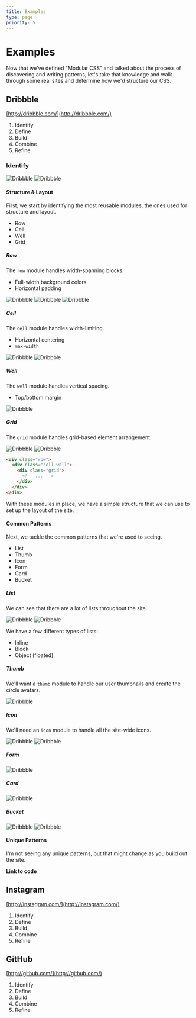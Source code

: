 ```yaml
---
title: Examples
type: page
priority: 5
---
```


Examples
========

Now that we've defined "Modular CSS" and talked about the process of discovering and writing patterns, let's take that knowledge and walk through some real sites and determine how we'd structure our CSS.

Dribbble
--------
[http://dribbble.com/](http://dribbble.com/)

1. Identify
2. Define
3. Build
4. Combine
5. Refine

### Identify

![Dribbble](example-dribbble.png)
![Dribbble](example-dribbble-bottom.png)

#### Structure & Layout

First, we start by identifying the most reusable modules, the ones used for structure and layout.

- Row
- Cell
- Well
- Grid

##### Row

The `row` module handles width-spanning blocks.

- Full-width background colors
- Horizontal padding

![Dribbble](example-dribbble-row-01.png)
![Dribbble](example-dribbble-row-02.png)
![Dribbble](example-dribbble-row-03.png)

##### Cell

The `cell` module handles width-limiting.

- Horizontal centering
- `max-width`

![Dribbble](example-dribbble-cell-01.png)
![Dribbble](example-dribbble-cell-02.png)

##### Well

The `well` module handles vertical spacing.

- Top/bottom margin

![Dribbble](example-dribbble-well.png)

##### Grid

The `grid` module handles grid-based element arrangement.

![Dribbble](example-dribbble-grid-01.png)
![Dribbble](example-dribbble-grid-02.png)

```html
<div class="row">
  <div class="cell well">
    <div class="grid">
      <!-- ... -->
    </div>
  </div>
</div>
```

With these modules in place, we have a simple structure that we can use to set up the layout of the site.

#### Common Patterns

Next, we tackle the common patterns that we're used to seeing.

- List
- Thumb
- Icon
- Form
- Card
- Bucket

##### List

We can see that there are a lot of lists throughout the site.

![Dribbble](example-dribbble-list-01.png)
![Dribbble](example-dribbble-list-02.png)

We have a few different types of lists:

- Inline
- Block
- Object (floated)

##### Thumb

We'll want a `thumb` module to handle our user thumbnails and create the circle avatars.

![Dribbble](example-dribbble-thumb.png)

##### Icon

We'll need an `icon` module to handle all the site-wide icons.

![Dribbble](example-dribbble-icon-01.png)
![Dribbble](example-dribbble-icon-02.png)

##### Form

![Dribbble](example-dribbble-form.png)

##### Card

![Dribbble](example-dribbble-card.png)

##### Bucket

![Dribbble](example-dribbble-bucket-01.png)
![Dribbble](example-dribbble-bucket-02.png)

#### Unique Patterns

I'm not seeing any unique patterns, but that might change as you build out the site.

**Link to code**

Instagram
---------
[http://instagram.com/](http://instagram.com/)

1. Identify
2. Define
3. Build
4. Combine
5. Refine

GitHub
------
[http://github.com/](http://github.com/)

1. Identify
2. Define
3. Build
4. Combine
5. Refine

